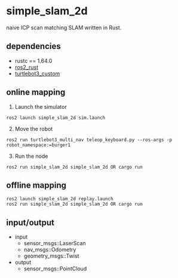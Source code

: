 # simple_slam_2d

naive ICP scan matching SLAM written in Rust.

## dependencies

- rustc == 1.64.0
- [ros2_rust](https://github.com/ros2-rust/ros2_rust)
- [turtlebot3_custom](https://github.com/soblin/turtlebot3_nav)

## online mapping

1. Launch the simulator
```
ros2 launch simple_slam_2d sim.launch
```
2. Move the robot
```
ros2 run turtlebot3_multi_nav teleop_keyboard.py --ros-args -p robot_namespace:=burger1
```
3. Run the node
```
ros2 run simple_slam_2d simple_slam_2d OR cargo run
```

## offline mapping

```
ros2 launch simple_slam_2d replay.launch
ros2 run simple_slam_2d simple_slam_2d OR cargo run

```

## input/output

- input
  - sensor_msgs::LaserScan
  - nav_msgs::Odometry
  - geometry_msgs::Twist
- output
  - sensor_msgs::PointCloud
